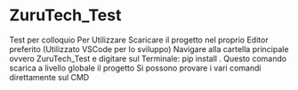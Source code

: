 # ZuruTech_Test
Test per colloquio
Per Utilizzare Scaricare il progetto nel proprio Editor preferito (Utilizzato VSCode per lo sviluppo)
Navigare alla cartella principale ovvero ZuruTech_Test e digitare sul Terminale: pip install .
Questo comando scarica a livello globale il progetto
Si possono provare i vari comandi direttamente sul CMD
